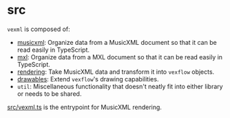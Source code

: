 # src

`vexml` is composed of:

- [musicxml](./musicxml/README.md): Organize data from a MusicXML document so that it can be read easily in TypeScript.
- [mxl](./mxl/README.md): Organize data from a MXL document so that it can be read easily in TypeScript.
- [rendering](./rendering/README.md): Take MusicXML data and transform it into `vexflow` objects.
- [drawables](./drawables/README.md): Extend `vexflow`'s drawing capabilities.
- `util`: Miscellaneous functionality that doesn't neatly fit into either library or needs to be shared.

[src/vexml.ts](./vexml.ts) is the entrypoint for MusicXML rendering.
